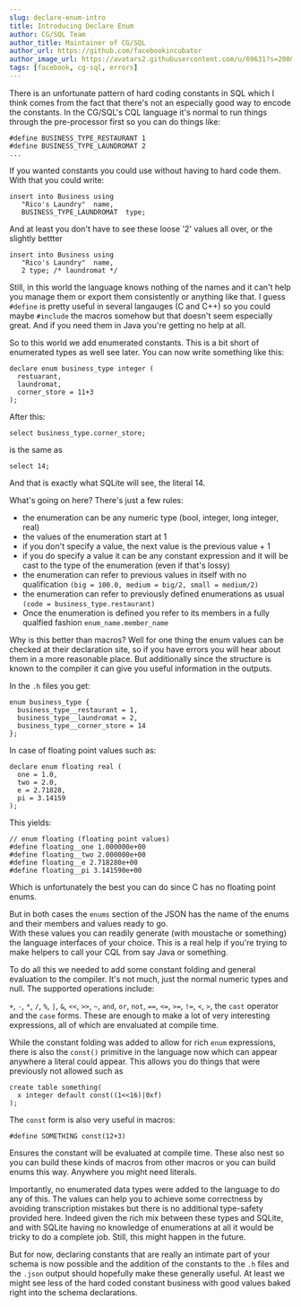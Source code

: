 ```yaml
---
slug: declare-enum-intro
title: Introducing Declare Enum
author: CG/SQL Team
author_title: Maintainer of CG/SQL
author_url: https://github.com/facebookincubator
author_image_url: https://avatars2.githubusercontent.com/u/69631?s=200&v=4
tags: [facebook, cg-sql, errors]
---
```


There is an unfortunate pattern of hard coding constants in SQL which I think comes from the
fact that there's not an especially good way to encode the constants.  In the CG/SQL's CQL
language it's normal to run things through the pre-processor first so you can do things like:

```
#define BUSINESS_TYPE_RESTAURANT 1
#define BUSINESS_TYPE_LAUNDROMAT 2
...
```

If you wanted constants you could use without having to hard code them.  With that you could write:

```
insert into Business using
   "Rico's Laundry"  name,
   BUSINESS_TYPE_LAUNDROMAT  type;
```

And at least you don't have to see these loose '2' values all over, or the slightly bettter

```
insert into Business using
   "Rico's Laundry"  name,
   2 type; /* laundromat */
```

Still, in this world the language knows nothing of the names and it can't help you manage them
or export them consistently or anything like that.  I guess `#define` is pretty useful in several
langauges (C and C++) so you could maybe `#include` the macros somehow but that doesn't seem
especially great.  And if you need them in Java you're getting no help at all.

So to this world we add enumerated constants.  This is a bit short of enumerated types as well
see later.  You can now write something like this:

```
declare enum business_type integer (
  restuarant,
  laundromat,
  corner_store = 11+3
);
```

After this:

```
select business_type.corner_store;
```
is the same as

```
select 14;
```

And that is exactly what SQLite will see, the literal 14.

What's going on here?  There's just a few rules:

* the enumeration can be any numeric type (bool, integer, long integer, real)
* the values of the enumeration start at 1
* if you don't specify a value, the next value is the previous value + 1
* if you do specify a value it can be any constant expression and it will be cast to the type of the enumeration (even if that's lossy)
* the enumeration can refer to previous values in itself with no qualification `(big = 100.0, medium = big/2, small = medium/2)`
* the enumeration can refer to previously defined enumerations as usual `(code = business_type.restaurant)`
* Once the enumeration is defined you refer to its members in a fully qualfied fashion `enum_name.member_name`

Why is this better than macros?  Well for one thing the enum values can be checked at their declaration site, so if you
have errors you will hear about them in a more reasonable place.  But additionally since the structure is known to the compiler
it can give you useful information in the outputs.

In the `.h` files you get:

```
enum business_type {
  business_type__restaurant = 1,
  business_type__laundromat = 2,
  business_type__corner_store = 14
};
```

In case of floating point values such as:

```
declare enum floating real (
  one = 1.0,
  two = 2.0,
  e = 2.71828,
  pi = 3.14159
);
```
This yields:

```
// enum floating (floating point values)
#define floating__one 1.000000e+00
#define floating__two 2.000000e+00
#define floating__e 2.718280e+00
#define floating__pi 3.141590e+00
```

Which is unfortunately the best you can do since C has no floating point enums.

But in both cases the `enums` section of the JSON has the name of the enums and their members and values ready to go.  
With these values you can readily generate (with moustache or something) the language interfaces of your choice.  This
is a real help if you're trying to make helpers to call your CQL from say Java or something.

To do all this we needed to add some constant folding and general evaluation to the compiler.  It's not much,
just the normal numeric types and null.  The supported operations include:

`+`, `-`, `*`, `/`, `%`, `|`, `&`, `<<`, `>>`, `~`, `and`, `or`, `not`, `==`, `<=`, `>=`, `!=`, `<`, `>`, the `cast` operator
and the `case` forms.  These are enough to make a lot of very interesting expressions, all of which are envaluated at
compile time.

While the constant folding was added to allow for rich `enum` expressions, there is also the `const()` primitive in the language
now which can appear anywhere a literal could appear.  This allows you do things that were previously not allowed such as

```
create table something(
  x integer default const((1<<16)|0xf)
);
```

The `const` form is also very useful in macros:

```
#define SOMETHING const(12+3)
```
Ensures the constant will be evaluated at compile time. These also nest so you can build these kinds of macros
from other macros or you can build enums this way. Anywhere you might need literals.

Importantly, no enumerated data types were added to the language to do any of this.  The values can help you to
achieve some correctness by avoiding transcription mistakes but there is no additional type-safety provided here.
Indeed given the rich mix between these types and SQLite, and with SQLite having no knowledge of enumerations at
all it would be tricky to do a complete job.  Still, this might happen in the future.

But for now, declaring constants that are really an intimate part of your schema is now possible and the addition
of the constants to the `.h` files and the `.json` output should hopefully make these generally useful.  At least
we might see less of the hard coded constant business with good values baked right into the schema declarations.

